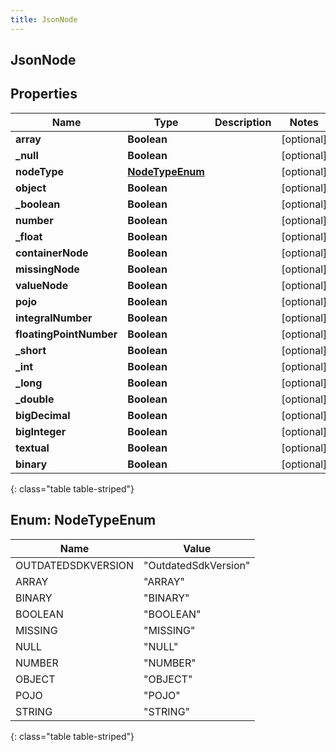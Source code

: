 ```yaml
---
title: JsonNode
---
```

## JsonNode


## Properties

| Name | Type | Description | Notes |
| ------------ | ------------- | ------------- | ------------- |
| **array** | **Boolean** |  |  [optional] |
| **_null** | **Boolean** |  |  [optional] |
| **nodeType** | [**NodeTypeEnum**](#NodeTypeEnum) |  |  [optional] |
| **object** | **Boolean** |  |  [optional] |
| **_boolean** | **Boolean** |  |  [optional] |
| **number** | **Boolean** |  |  [optional] |
| **_float** | **Boolean** |  |  [optional] |
| **containerNode** | **Boolean** |  |  [optional] |
| **missingNode** | **Boolean** |  |  [optional] |
| **valueNode** | **Boolean** |  |  [optional] |
| **pojo** | **Boolean** |  |  [optional] |
| **integralNumber** | **Boolean** |  |  [optional] |
| **floatingPointNumber** | **Boolean** |  |  [optional] |
| **_short** | **Boolean** |  |  [optional] |
| **_int** | **Boolean** |  |  [optional] |
| **_long** | **Boolean** |  |  [optional] |
| **_double** | **Boolean** |  |  [optional] |
| **bigDecimal** | **Boolean** |  |  [optional] |
| **bigInteger** | **Boolean** |  |  [optional] |
| **textual** | **Boolean** |  |  [optional] |
| **binary** | **Boolean** |  |  [optional] |
{: class="table table-striped"}


<a name="NodeTypeEnum"></a>

## Enum: NodeTypeEnum

| Name | Value |
| ---- | ----- |
| OUTDATEDSDKVERSION | &quot;OutdatedSdkVersion&quot; |
| ARRAY | &quot;ARRAY&quot; |
| BINARY | &quot;BINARY&quot; |
| BOOLEAN | &quot;BOOLEAN&quot; |
| MISSING | &quot;MISSING&quot; |
| NULL | &quot;NULL&quot; |
| NUMBER | &quot;NUMBER&quot; |
| OBJECT | &quot;OBJECT&quot; |
| POJO | &quot;POJO&quot; |
| STRING | &quot;STRING&quot; |
{: class="table table-striped"}



